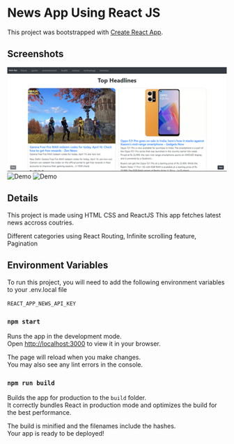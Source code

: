 # News App Using React JS

This project was bootstrapped with [Create React App](https://github.com/facebook/create-react-app).

## Screenshots

![App Screenshot](./snip.png)
![Demo](https://user-images.githubusercontent.com/49267139/163665726-3114f4c2-9c6b-4728-8df8-50299cc1f53f.png)
![Demo](https://user-images.githubusercontent.com/49267139/163666211-141fca2b-c6e2-4078-896c-c0fc10da146d.gif)
## Details

This project is made using HTML CSS and ReactJS
This app fetches latest news accross coutries.

Different categories using React Routing,
Infinite scrolling feature,
Pagination

## Environment Variables

To run this project, you will need to add the following environment variables to your .env.local file

`REACT_APP_NEWS_API_KEY`

### `npm start`

Runs the app in the development mode.\
Open [http://localhost:3000](http://localhost:3000) to view it in your browser.

The page will reload when you make changes.\
You may also see any lint errors in the console.


### `npm run build`

Builds the app for production to the `build` folder.\
It correctly bundles React in production mode and optimizes the build for the best performance.

The build is minified and the filenames include the hashes.\
Your app is ready to be deployed!




